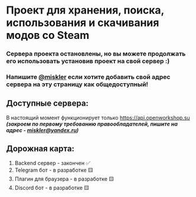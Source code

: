 # Проект для хранения, поиска, использования и скачивания модов со Steam

### Сервера проекта остановлены, но вы можете продолжать его использовать установив проект на свой сервер :)

### Напишите [@miskler](https://github.com/Miskler) если хотите добавить свой адрес сервера на эту страницу как общедоступный!

## Доступные сервера:
В настоящий момент функционирует только https://api.openworkshop.su ***(закроем по первому требованию правообладателей, пишите на адрес - miskler@yandex.ru)***

## Дорожная карта:
1. Backend сервер - закончен ✅
2. Telegram бот - в разработке 🟨
3. Плагин для браузера - в разработке 🟨
4. Discord бот - в разработке 🟨

